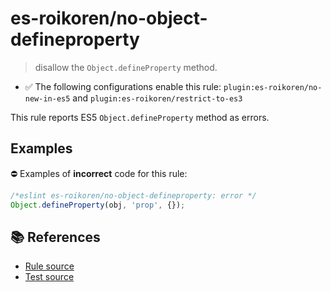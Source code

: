 # es-roikoren/no-object-defineproperty
> disallow the `Object.defineProperty` method.

- ✅ The following configurations enable this rule: `plugin:es-roikoren/no-new-in-es5` and `plugin:es-roikoren/restrict-to-es3`

This rule reports ES5 `Object.defineProperty` method as errors.

## Examples

⛔ Examples of **incorrect** code for this rule:

```js
/*eslint es-roikoren/no-object-defineproperty: error */
Object.defineProperty(obj, 'prop', {});
```

## 📚 References

- [Rule source](https://github.com/roikoren755/eslint-plugin-es/blob/v0.0.6/src/rules/no-object-defineproperty.ts)
- [Test source](https://github.com/roikoren755/eslint-plugin-es/blob/v0.0.6/tests/src/rules/no-object-defineproperty.ts)
